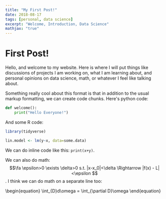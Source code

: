 ```yaml
---
title: "My First Post!"
date: 2018-08-17
tags: [personal, data science]
excerpt: "Welcome, Introduction, Data Science"
mathjax: "true"
---
```


# First Post!

Hello, and welcome to my website. Here is where I will put things like discussions of projects I am working on, what I am learning about, and personal opinions on data science, math, or whatever I feel like talking about.

Something really cool about this format is that in addition to the usual markup formatting, we can create code chunks.  Here's python code:

```python
def welcome():
	print("Hello Everyone!")
```

And some R code:

```r
library(tidyverse)

lin.model <- lm(y~x, data=some.data)
```

We can do inline code like this: `print(x+y)`. 

We can also do math: $$\fa \epsilon>0 \exists \delta>0 s.t. |x-x_0|<\delta \Rightarrow |f(x) - L|<\epsilon $$. I think we can do math on a separate line too:

\begin{equation}
\int_{D}d\omega = \int_{\partial D}\omega 
\end{equation}